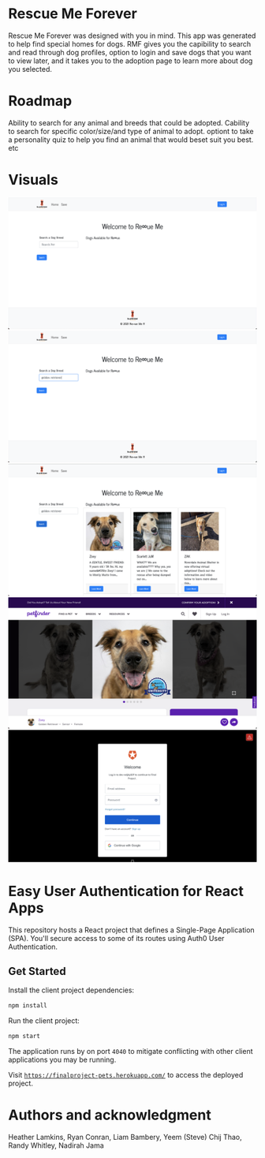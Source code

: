 
# Rescue Me Forever 

Rescue Me Forever was designed with you in mind. This app was generated to help find special homes for dogs. RMF gives you the capibility to search and read through dog profiles, option to login and save dogs that you want to view later, and it takes you to the adoption page to learn more about dog you selected. 


# Roadmap

Ability to search for any animal and breeds that could be adopted. 
Cability to search for specific color/size/and type of animal to adopt.
optiont to take a personality quiz to help you find an animal that would beset suit you best.
etc



# Visuals

![Home Page](client/images/homepage.png)
![Search via breed type](client/images/homepagewithtext.png)
![Search Result](client/images/result.png)
![Adoption Page](client/images/adoptionpage.png)
![Login Page](client/images/loginpage.png)



# Easy User Authentication for React Apps

This repository hosts a React project that defines a Single-Page Application (SPA). You'll secure access to some of its routes using Auth0 User Authentication.

## Get Started

Install the client project dependencies:

```bash
npm install
````

Run the client project:

```bash
npm start
```

The application runs by on port `4040` to mitigate conflicting with other client applications you may be running.

Visit [`https://finalproject-pets.herokuapp.com/`](https://finalproject-pets.herokuapp.com/) to access the deployed project.



# Authors and acknowledgment

Heather Lamkins, Ryan Conran, Liam Bambery, Yeem (Steve) Chij Thao, Randy Whitley, Nadirah Jama


